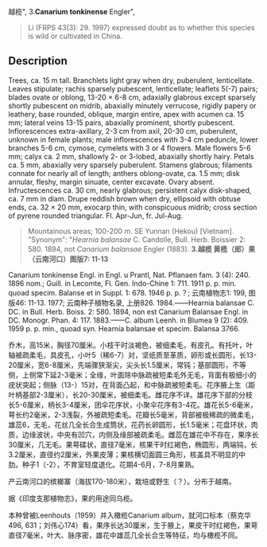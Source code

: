 越榄",
3.**Canarium tonkinense** Engler",

> Li (FRPS 43(3): 29. 1997) expressed doubt as to whether this species is wild or cultivated in China.

## Description
Trees, ca. 15 m tall. Branchlets light gray when dry, puberulent, lenticellate. Leaves stipulate; rachis sparsely pubescent, lenticellate; leaflets 5(-7) pairs; blades ovate or oblong, 13-20 × 6-8 cm, adaxially glabrous except sparsely shortly pubescent on midrib, abaxially minutely verrucose, rigidly papery or leathery, base rounded, oblique, margin entire, apex with acumen ca. 15 mm; lateral veins 13-15 pairs, abaxially prominent, shortly pubescent. Inflorescences extra-axillary, 2-3 cm from axil, 20-30 cm, puberulent, unknown in female plants; male inflorescences with 3-4 cm peduncle, lower branches 5-6 cm, cymose, cymelets with 3 or 4 flowers. Male flowers 5-6 mm; calyx ca. 2 mm, shallowly 2- or 3-lobed, abaxially shortly hairy. Petals ca. 5 mm, abaxially very sparsely puberulent. Stamens glabrous; filaments connate for nearly all of length; anthers oblong-ovate, ca. 1.5 mm; disk annular, fleshy, margin sinuate, center excavate. Ovary absent. Infructescences ca. 30 cm, nearly glabrous; persistent calyx disk-shaped, ca. 7 mm in diam. Drupe reddish brown when dry, ellipsoid with obtuse ends, ca. 32 × 20 mm, exocarp thin, with conspicuous midrib; cross section of pyrene rounded triangular. Fl. Apr-Jun, fr. Jul-Aug.

> Mountainous areas; 100-200 m. SE Yunnan (Hekou) [Vietnam].
  "Synonym": "*Hearnia balansae* C. Candolle, Bull. Herb. Boissier 2: 580. 1894, not *Canarium balansae* Engler (1883).
**3.越榄 黄榄（郎）果（云南河口）图版7: 11-13**

Canarium tonkinense Engl. in Engl. u Prantl, Nat. Pflanaen fam. 3 (4): 240. 1896 nom.; Guill. in Lecomte, Fl. Gen. Indo-Chine 1: 711. 1911 p. p. min. quoad specim. Balanse et in Suppl. 1: 678. 1946 p. p.？; 云南植物志1: 199, 图版46: 11-13. 1977; 云南种子植物名录, 上册826. 1984.——Hearnia balansae C. DC. in Bull. Herb. Boiss. 2: 580. 1894, non est Canarium Balansae Engl. in DC. Monogr. Phan. 4: 117. 1883.——C. album Leenh. in Blumea 9 (2): 409. 1959 p. p. min., quoad syn. Hearnia balansae et specim. Balansa 3766.

乔木，高15米，胸径70厘米。小枝干时淡褐色，被细柔毛，有皮孔。有托叶，叶轴被疏柔毛，具皮孔，小叶5（稀6-7）对，坚纸质至革质，卵形或长圆形，长13-20厘米，宽6-8厘米，先端骤狭渐尖，尖头长1.5厘米，常钝；基部圆形，不等侧，上侧常下延2-3毫米；全缘，叶面除中脉疏被短柔毛外无毛，背面有极细小的疣状突起；侧脉（13-）15对，在背面凸起，和中脉疏被短柔毛。花序腋上生（距叶柄基部2-3厘米），长20-30厘米，被细柔毛。雌花序不详。雄花序下部的分枝长5-6厘米，柄长3-4厘米，团伞花序状，小聚伞花序有3-4花。雄花长5-6毫米，萼长约2毫米，2-3浅裂，外被疏短柔毛。花瓣长5毫米，背部被极稀疏的微柔毛，雄蕊6，无毛，花丝几全长合生成筒状，花药长卵圆形，长1.5毫米；花盘环状，肉质，边缘波状，中央有凹穴，内侧及缘部被疏柔毛。雌蕊在雄花中不存在，果序长30厘米，几无毛。果萼碟状，直径7毫米，核果干时红褐色，椭圆形，两端钝，长3.2厘米，直径约2厘米，外果皮薄；果核横切面圆三角形，核盖具不明显的中肋。种子1（-2），不育室轻度退化。花期4-6月，7-8月果熟。

产云南河口的槟榔寨（海拔170-180米），栽培或野生（？）。分布于越南。

据《印度支那植物志》，果的用途同乌榄。

本种曾被Leenhouts（1959）并入橄榄Canarium album，就河口标本（蔡克华496, 631；刘伟心174）看，果序长达30厘米，生于腋上，果皮干时红褐色，果萼直径7毫米，叶大、脉序密，雄花中雄蕊几全长合生等特征，均与橄榄不同。
